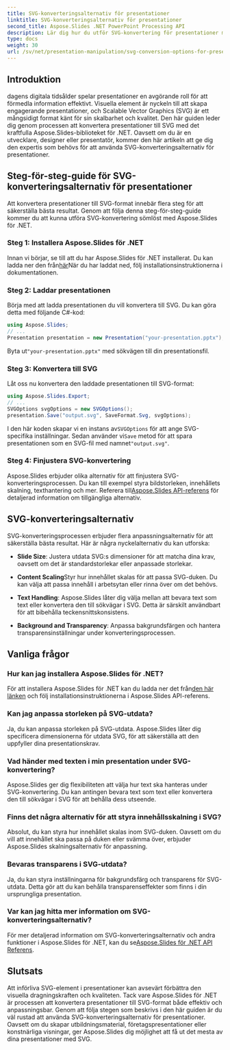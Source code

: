 ```yaml
---
title: SVG-konverteringsalternativ för presentationer
linktitle: SVG-konverteringsalternativ för presentationer
second_title: Aspose.Slides .NET PowerPoint Processing API
description: Lär dig hur du utför SVG-konvertering för presentationer med Aspose.Slides för .NET. Den här omfattande guiden täcker steg-för-steg-instruktioner, källkodsexempel och olika SVG-konverteringsalternativ.
type: docs
weight: 30
url: /sv/net/presentation-manipulation/svg-conversion-options-for-presentations/
---
```


## Introduktion

dagens digitala tidsålder spelar presentationer en avgörande roll för att förmedla information effektivt. Visuella element är nyckeln till att skapa engagerande presentationer, och Scalable Vector Graphics (SVG) är ett mångsidigt format känt för sin skalbarhet och kvalitet. Den här guiden leder dig genom processen att konvertera presentationer till SVG med det kraftfulla Aspose.Slides-biblioteket för .NET. Oavsett om du är en utvecklare, designer eller presentatör, kommer den här artikeln att ge dig den expertis som behövs för att använda SVG-konverteringsalternativ för presentationer.

## Steg-för-steg-guide för SVG-konverteringsalternativ för presentationer

Att konvertera presentationer till SVG-format innebär flera steg för att säkerställa bästa resultat. Genom att följa denna steg-för-steg-guide kommer du att kunna utföra SVG-konvertering sömlöst med Aspose.Slides för .NET.

### Steg 1: Installera Aspose.Slides för .NET

 Innan vi börjar, se till att du har Aspose.Slides för .NET installerat. Du kan ladda ner den från[här](https://releases.aspose.com/slides/net/)När du har laddat ned, följ installationsinstruktionerna i dokumentationen.

### Steg 2: Laddar presentationen

Börja med att ladda presentationen du vill konvertera till SVG. Du kan göra detta med följande C#-kod:

```csharp
using Aspose.Slides;
// ...
Presentation presentation = new Presentation("your-presentation.pptx");
```

 Byta ut`"your-presentation.pptx"` med sökvägen till din presentationsfil.

### Steg 3: Konvertera till SVG

Låt oss nu konvertera den laddade presentationen till SVG-format:

```csharp
using Aspose.Slides.Export;
// ...
SVGOptions svgOptions = new SVGOptions();
presentation.Save("output.svg", SaveFormat.Svg, svgOptions);
```

 I den här koden skapar vi en instans av`SVGOptions` för att ange SVG-specifika inställningar. Sedan använder vi`Save` metod för att spara presentationen som en SVG-fil med namnet`"output.svg"`.

### Steg 4: Finjustera SVG-konvertering

 Aspose.Slides erbjuder olika alternativ för att finjustera SVG-konverteringsprocessen. Du kan till exempel styra bildstorleken, innehållets skalning, texthantering och mer. Referera till[Aspose.Slides API-referens](https://reference.aspose.com/slides/net/) för detaljerad information om tillgängliga alternativ.

## SVG-konverteringsalternativ

SVG-konverteringsprocessen erbjuder flera anpassningsalternativ för att säkerställa bästa resultat. Här är några nyckelalternativ du kan utforska:

- **Slide Size**: Justera utdata SVG:s dimensioner för att matcha dina krav, oavsett om det är standardstorlekar eller anpassade storlekar.

- **Content Scaling**Styr hur innehållet skalas för att passa SVG-duken. Du kan välja att passa innehåll i arbetsytan eller rinna över om det behövs.

- **Text Handling**: Aspose.Slides låter dig välja mellan att bevara text som text eller konvertera den till sökvägar i SVG. Detta är särskilt användbart för att bibehålla teckensnittskonsistens.

- **Background and Transparency**: Anpassa bakgrundsfärgen och hantera transparensinställningar under konverteringsprocessen.

## Vanliga frågor

### Hur kan jag installera Aspose.Slides för .NET?

 För att installera Aspose.Slides för .NET kan du ladda ner det från[den här länken](https://releases.aspose.com/slides/net/) och följ installationsinstruktionerna i Aspose.Slides API-referens.

### Kan jag anpassa storleken på SVG-utdata?

Ja, du kan anpassa storleken på SVG-utdata. Aspose.Slides låter dig specificera dimensionerna för utdata SVG, för att säkerställa att den uppfyller dina presentationskrav.

### Vad händer med texten i min presentation under SVG-konvertering?

Aspose.Slides ger dig flexibiliteten att välja hur text ska hanteras under SVG-konvertering. Du kan antingen bevara text som text eller konvertera den till sökvägar i SVG för att behålla dess utseende.

### Finns det några alternativ för att styra innehållsskalning i SVG?

Absolut, du kan styra hur innehållet skalas inom SVG-duken. Oavsett om du vill att innehållet ska passa på duken eller svämma över, erbjuder Aspose.Slides skalningsalternativ för anpassning.

### Bevaras transparens i SVG-utdata?

Ja, du kan styra inställningarna för bakgrundsfärg och transparens för SVG-utdata. Detta gör att du kan behålla transparenseffekter som finns i din ursprungliga presentation.

### Var kan jag hitta mer information om SVG-konverteringsalternativ?

 För mer detaljerad information om SVG-konverteringsalternativ och andra funktioner i Aspose.Slides för .NET, kan du se[Aspose.Slides för .NET API Referens](https://reference.aspose.com/slides/net/).

## Slutsats

Att införliva SVG-element i presentationer kan avsevärt förbättra den visuella dragningskraften och kvaliteten. Tack vare Aspose.Slides för .NET är processen att konvertera presentationer till SVG-format både effektiv och anpassningsbar. Genom att följa stegen som beskrivs i den här guiden är du väl rustad att använda SVG-konverteringsalternativ för presentationer. Oavsett om du skapar utbildningsmaterial, företagspresentationer eller konstnärliga visningar, ger Aspose.Slides dig möjlighet att få ut det mesta av dina presentationer med SVG.